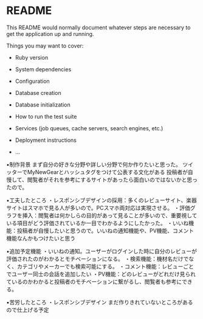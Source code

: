 # README

This README would normally document whatever steps are necessary to get the
application up and running.

Things you may want to cover:

* Ruby version

* System dependencies

* Configuration

* Database creation

* Database initialization

* How to run the test suite

* Services (job queues, cache servers, search engines, etc.)

* Deployment instructions

* ...

▪️制作背景
まず自分の好きな分野や詳しい分野で何か作りたいと思った。
ツイッターでMyNewGearとハッシュタグをつけて公表する文化がある
投稿者が自慢して、閲覧者がそれを参考にするサイトがあったら面白いのではないかと思ったので。

▪️工夫したところ
・レスポンシブデザインの採用：多くのレビューサイト、楽器サイトはスマホで見る人が多いので。PCスマホ両対応は実現させる。
・評価グラフを挿入：閲覧者は何かしらの目的があって見ることが多いので、重要視している項目がどう評価されているか一目でわかるようにしたかった。
・いいね機能：投稿者が自慢したいと思うので。いいねの通知機能や、PV機能、コメント機能なんかもつけたいと思う

▪️追加予定機能
・いいねの通知。ユーザーがログインした時に自分のレビューが評価されたのがわかるとモチベーションになる。
・検索機能：機材名だけでなく、カテゴリやメーカーでも検索可能にする。
・コメント機能：レビューごとでユーザー同士の会話を追加したい
・PV機能：どのレビューがどれだけ見られているのかわかると投稿者のモチベーションに繋がるし、閲覧者も参考にできる。

▪️苦労したところ
・レスポンシブデザイン まだ作りきれていないところがあるので仕上げる予定